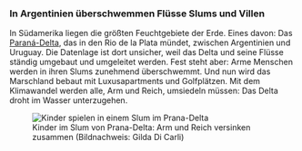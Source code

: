 ### In Argentinien überschwemmen Flüsse Slums und Villen

In Südamerika liegen die größten Feuchtgebiete der Erde. Eines davon: Das [Paraná-Delta](https://correctiv.org/recherchen/klima/artikel/2017/07/28/steigende-meere-argentinien-parana-tigre/), das in den Rio de la Plata mündet, zwischen Argentinien und Uruguay. Die Datenlage ist dort unsicher, weil das Delta und seine Flüsse ständig umgebaut und umgeleitet werden. Fest steht aber: Arme Menschen werden in ihren Slums zunehmend überschwemmt. Und nun wird das Marschland bebaut mit Luxusapartments und Golfplätzen. Mit dem Klimawandel werden alle, Arm und Reich, umsiedeln müssen: Das Delta droht im Wasser unterzugehen.

<figure>
  <img alt="Kinder spielen in einem Slum im Prana-Delta" src="https://correctiv.org/media/public/c5/22/c52295ae-471a-4484-812c-96ceded6deb3/garrote1_en.jpg" />
  <figcaption>
    Kinder im Slum von Prana-Delta: Arm und Reich versinken zusammen
    (Bildnachweis:&nbsp;Gilda&nbsp;Di&nbsp;Carli)
  </figcaption>
</figure>

